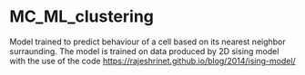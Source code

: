 # MC_ML_clustering
Model trained to predict behaviour of a cell based on its nearest neighbor surraunding. The model is trained on data produced by 2D sising model with the use of the code https://rajeshrinet.github.io/blog/2014/ising-model/
